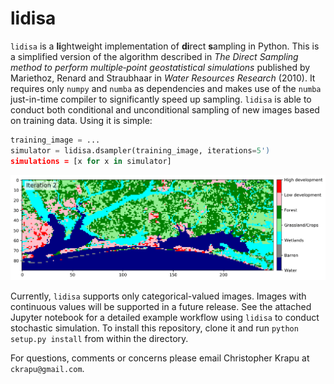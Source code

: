 # lidisa

`lidisa` is a **li**ghtweight implementation of **di**rect **s**ampling in Python. This is a simplified version of the algorithm described in *The Direct Sampling method to perform multiple‐point geostatistical simulations* published by Mariethoz, Renard and Straubhaar in *Water Resources Research* (2010). It requires only `numpy` and `numba` as dependencies and makes use of the `numba` just-in-time compiler to significantly speed up sampling. `lidisa` is able to conduct both conditional and unconditional sampling of new images based on training data. Using it is simple:

```python
training_image = ...
simulator = lidisa.dsampler(training_image, iterations=5')
simulations = [x for x in simulator]
```

![Simulation demo](data/animation_short.gif)

Currently, `lidisa` supports only categorical-valued images. Images with continuous values will be supported in a future release. See the attached Jupyter notebook for a detailed example workflow using `lidisa` to conduct stochastic simulation. To install this repository, clone it and run `python setup.py install` from within the directory.

For questions, comments or concerns please email Christopher Krapu at `ckrapu@gmail.com`.

